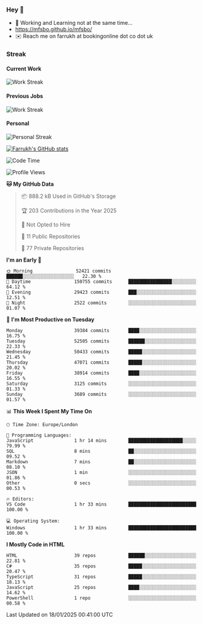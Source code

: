 ### Hey 👋

- 🏃 Working and Learning not at the same time...
- https://mfsbo.github.io/mfsbo/
- ✉️ Reach me on farrukh at bookingonline dot co dot uk

### Streak
#### Current Work
![Work Streak](https://streak-stats.demolab.com/?user=mfsbo)
#### Previous Jobs
![Work Streak](https://streak-stats.demolab.com/?user=farrukhcw)
#### Personal
![Personal Streak](https://streak-stats.demolab.com/?user=farrukhsubhani)

[![Farrukh's GitHub stats](https://github-readme-stats.vercel.app/api?username=mfsbo&hide=stars&count_private=true)](https://github.com/mfsbo/)

<!--START_SECTION:waka-->
![Code Time](http://img.shields.io/badge/Code%20Time-904%20hrs%2024%20mins-blue)

![Profile Views](http://img.shields.io/badge/Profile%20Views-0-blue)

**🐱 My GitHub Data** 

> 📦 888.2 kB Used in GitHub's Storage 
 > 
> 🏆 203 Contributions in the Year 2025
 > 
> 🚫 Not Opted to Hire
 > 
> 📜 11 Public Repositories 
 > 
> 🔑 77 Private Repositories 
 > 
**I'm an Early 🐤** 

```text
🌞 Morning                52421 commits       ██████░░░░░░░░░░░░░░░░░░░   22.30 % 
🌆 Daytime                150755 commits      ████████████████░░░░░░░░░   64.12 % 
🌃 Evening                29423 commits       ███░░░░░░░░░░░░░░░░░░░░░░   12.51 % 
🌙 Night                  2522 commits        ░░░░░░░░░░░░░░░░░░░░░░░░░   01.07 % 
```
📅 **I'm Most Productive on Tuesday** 

```text
Monday                   39384 commits       ████░░░░░░░░░░░░░░░░░░░░░   16.75 % 
Tuesday                  52505 commits       ██████░░░░░░░░░░░░░░░░░░░   22.33 % 
Wednesday                50433 commits       █████░░░░░░░░░░░░░░░░░░░░   21.45 % 
Thursday                 47071 commits       █████░░░░░░░░░░░░░░░░░░░░   20.02 % 
Friday                   38914 commits       ████░░░░░░░░░░░░░░░░░░░░░   16.55 % 
Saturday                 3125 commits        ░░░░░░░░░░░░░░░░░░░░░░░░░   01.33 % 
Sunday                   3689 commits        ░░░░░░░░░░░░░░░░░░░░░░░░░   01.57 % 
```


📊 **This Week I Spent My Time On** 

```text
🕑︎ Time Zone: Europe/London

💬 Programming Languages: 
JavaScript               1 hr 14 mins        ████████████████████░░░░░   79.99 % 
SQL                      8 mins              ██░░░░░░░░░░░░░░░░░░░░░░░   09.52 % 
Markdown                 7 mins              ██░░░░░░░░░░░░░░░░░░░░░░░   08.10 % 
JSON                     1 min               ░░░░░░░░░░░░░░░░░░░░░░░░░   01.86 % 
Other                    0 secs              ░░░░░░░░░░░░░░░░░░░░░░░░░   00.53 % 

🔥 Editors: 
VS Code                  1 hr 33 mins        █████████████████████████   100.00 % 

💻 Operating System: 
Windows                  1 hr 33 mins        █████████████████████████   100.00 % 
```

**I Mostly Code in HTML** 

```text
HTML                     39 repos            ██████░░░░░░░░░░░░░░░░░░░   22.81 % 
C#                       35 repos            █████░░░░░░░░░░░░░░░░░░░░   20.47 % 
TypeScript               31 repos            █████░░░░░░░░░░░░░░░░░░░░   18.13 % 
JavaScript               25 repos            ████░░░░░░░░░░░░░░░░░░░░░   14.62 % 
PowerShell               1 repo              ░░░░░░░░░░░░░░░░░░░░░░░░░   00.58 % 
```




 Last Updated on 18/01/2025 00:41:00 UTC
<!--END_SECTION:waka-->
<!--
**mfsbo/mfsbo** is a ✨ _special_ ✨ repository because its `README.md` (this file) appears on your GitHub profile.

Here are some ideas to get you started:

- 🔭 I’m currently working on ...
- 🌱 I’m currently learning ...
- 👯 I’m looking to collaborate on ...
- 🤔 I’m looking for help with ...
- 💬 Ask me about ...
- 📫 How to reach me: ...
- 😄 Pronouns: ...
- ⚡ Fun fact: ...
-->
